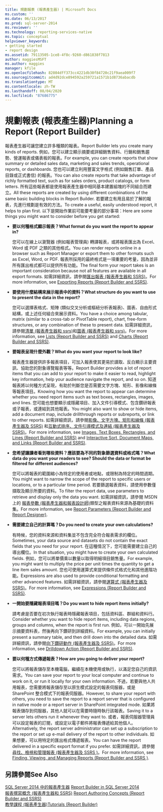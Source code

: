 ```yaml
---
title: 規劃報表 (報表產生器) | Microsoft Docs
ms.custom: ''
ms.date: 06/13/2017
ms.prod: sql-server-2014
ms.reviewer: ''
ms.technology: reporting-services-native
ms.topic: conceptual
helpviewer_keywords:
- getting started
- report design
ms.assetid: 79113505-1ce8-4f8c-9260-d861838f7813
author: maggiesMSFT
ms.author: maggies
manager: kfile
ms.openlocfilehash: 82804dff373cc4221db30f84720c21f9aea009f7
ms.sourcegitcommit: ad4d92dce894592a259721a1571b1d8736abacdb
ms.translationtype: MT
ms.contentlocale: zh-TW
ms.lasthandoff: 08/04/2020
ms.locfileid: "87686775"
---
```

# <a name="planning-a-report-report-builder"></a><span data-ttu-id="df526-102">規劃報表 (報表產生器)</span><span class="sxs-lookup"><span data-stu-id="df526-102">Planning a Report (Report Builder)</span></span>
  <span data-ttu-id="df526-103">報表產生器可讓您建立許多種類的報表。</span><span class="sxs-lookup"><span data-stu-id="df526-103">Report Builder lets you create many kinds of reports.</span></span> <span data-ttu-id="df526-104">例如，您可以建立顯示摘要或詳細銷售資料、行銷和銷售趨勢、營運報表或儀表板的報表。</span><span class="sxs-lookup"><span data-stu-id="df526-104">For example, you can create reports that show summary or detailed sales data, marketing and sales trends, operational reports, or dashboards.</span></span> <span data-ttu-id="df526-105">您也可以建立利用豐富文字格式 (例如銷售訂單、產品目錄或正式書信) 的報表。</span><span class="sxs-lookup"><span data-stu-id="df526-105">You can also create reports that take advantage of richly formatted text, such as for sales orders, product catalogs, or form letters.</span></span> <span data-ttu-id="df526-106">所有這些報表都是使用報表產生器中相同基本建置組塊的不同組合而建立。</span><span class="sxs-lookup"><span data-stu-id="df526-106">All these reports are created by using different combinations of the same basic building blocks in Report Builder.</span></span> <span data-ttu-id="df526-107">若要建立有用且易於了解的報表，先進行規劃是有效的方法。</span><span class="sxs-lookup"><span data-stu-id="df526-107">To create a useful, easily understood report, it helps to plan first.</span></span> <span data-ttu-id="df526-108">以下是開始作業前可能要考量的部分事項：</span><span class="sxs-lookup"><span data-stu-id="df526-108">Here are some things you might want to consider before you get started:</span></span>  
  
-   <span data-ttu-id="df526-109">**要以何種格式顯示報表？**</span><span class="sxs-lookup"><span data-stu-id="df526-109">**What format do you want the report to appear in?**</span></span>  
  
     <span data-ttu-id="df526-110">您可以在線上以瀏覽器 (例如報表管理員) 轉譯報表，或將報表匯出為 Excel、Word 或 PDF 之類的其他格式。</span><span class="sxs-lookup"><span data-stu-id="df526-110">You can render reports online in a browser such as Report Manager or export them to other formats such as Excel, Word, or PDF.</span></span> <span data-ttu-id="df526-111">報表所採用的最終格式是一項重要的考量，因為並非所有匯出格式都可以提供所有功能。</span><span class="sxs-lookup"><span data-stu-id="df526-111">The final form your report takes is an important consideration because not all features are available in all export formats.</span></span> <span data-ttu-id="df526-112">如需詳細資訊，請參閱[匯出報表 &#40;報表產生器和 SSRS&#41;](../report-builder/export-reports-report-builder-and-ssrs.md)。</span><span class="sxs-lookup"><span data-stu-id="df526-112">For more information, see [Exporting Reports &#40;Report Builder and SSRS&#41;](../report-builder/export-reports-report-builder-and-ssrs.md).</span></span>  
  
-   <span data-ttu-id="df526-113">**要使用什麼結構來展示報表中的資料？**</span><span class="sxs-lookup"><span data-stu-id="df526-113">**What structure do you want to use to present the data in the report?**</span></span>  
  
     <span data-ttu-id="df526-114">您可以選擇表格式、矩陣 (類似交叉分析或樞紐分析表報表)、圖表、自由形式結構，或上述任何組合來展示資料。</span><span class="sxs-lookup"><span data-stu-id="df526-114">You have a choice among tabular, matrix (similar to a cross-tab or PivotTable report), chart, free-form structures, or any combination of these to present data.</span></span> <span data-ttu-id="df526-115">如需詳細資訊，請參閱[清單 &#40;報表產生器和 ssrs&#41;](tables-matrices-and-lists-report-builder-and-ssrs.md)和[圖表 &#40;報表產生器和 ssrs&#41;](charts-report-builder-and-ssrs.md)。</span><span class="sxs-lookup"><span data-stu-id="df526-115">For more information, see [Lists &#40;Report Builder and SSRS&#41;](tables-matrices-and-lists-report-builder-and-ssrs.md) and [Charts &#40;Report Builder and SSRS&#41;](charts-report-builder-and-ssrs.md).</span></span>  
  
-   <span data-ttu-id="df526-116">**要報表呈現什麼外觀？**</span><span class="sxs-lookup"><span data-stu-id="df526-116">**What do you want your report to look like?**</span></span>  
  
     <span data-ttu-id="df526-117">報表產生器提供許多報表項目，可加入報表使其更易於讀取、反白顯示主要資訊、協助您的對象導覽報表等等。</span><span class="sxs-lookup"><span data-stu-id="df526-117">Report Builder provides a lot of report items that you can add to your report to make it easier to read, highlight key information, help your audience navigate the report, and so on.</span></span> <span data-ttu-id="df526-118">知道報表將以何種方式呈現，有助於判斷您是否需要文字方塊、矩形、影像和線條等報表項目。</span><span class="sxs-lookup"><span data-stu-id="df526-118">Knowing how you want the report to appear can determine whether you need report items such as text boxes, rectangles, images, and lines.</span></span> <span data-ttu-id="df526-119">您可能也想要顯示或隱藏項目、加入文件引導模式、包含鑽研報表或子報表，或連結到其他報表。</span><span class="sxs-lookup"><span data-stu-id="df526-119">You might also want to show or hide items, add a document map, include drillthrough reports or subreports, or link to other reports.</span></span> <span data-ttu-id="df526-120">如需詳細資訊，請參閱[影像、文字方塊、矩形和線條 &#40;報表產生器及 SSRS&#41;](rectangles-and-lines-report-builder-and-ssrs.md) 和[互動式排序、文件引導模式及連結 &#40;報表產生器及 SSRS&#41;](interactive-sort-document-maps-and-links-report-builder-and-ssrs.md)。</span><span class="sxs-lookup"><span data-stu-id="df526-120">For more information, see [Images, Text Boxes, Rectangles, and Lines &#40;Report Builder and SSRS&#41;](rectangles-and-lines-report-builder-and-ssrs.md) and [Interactive Sort, Document Maps, and Links &#40;Report Builder and SSRS&#41;](interactive-sort-document-maps-and-links-report-builder-and-ssrs.md).</span></span>  
  
-   <span data-ttu-id="df526-121">**您希望讓讀者看到哪些資料？應該要為不同的對象篩選資料或格式嗎？**</span><span class="sxs-lookup"><span data-stu-id="df526-121">**What data do you want your readers to see? Should the data or format be filtered for different audiences?**</span></span>  
  
     <span data-ttu-id="df526-122">您可以將報表的範圍縮小為特定的使用者或地點，或限制為特定的時間週期。</span><span class="sxs-lookup"><span data-stu-id="df526-122">You might want to narrow the scope of the report to specific users or locations, or to a particular time period.</span></span> <span data-ttu-id="df526-123">若要篩選報表資料，請使用參數僅擷取及顯示所要的資料。</span><span class="sxs-lookup"><span data-stu-id="df526-123">To filter the report data, use parameters to retrieve and display only the data you want.</span></span> <span data-ttu-id="df526-124">如需詳細資訊，請參閱 MSDN 上的 [報表參數 &#40;報表產生器和報表設計師&#41;](report-parameters-report-builder-and-report-designer.md)類型之報表資料來源為基礎的資料集。</span><span class="sxs-lookup"><span data-stu-id="df526-124">For more information, see [Report Parameters &#40;Report Builder and Report Designer&#41;](report-parameters-report-builder-and-report-designer.md).</span></span>  
  
-   <span data-ttu-id="df526-125">**需要建立自己的計算嗎？**</span><span class="sxs-lookup"><span data-stu-id="df526-125">**Do you need to create your own calculations?**</span></span>  
  
     <span data-ttu-id="df526-126">有時候，您的資料來源和資料集並不包含完全符合報表需求的欄位。</span><span class="sxs-lookup"><span data-stu-id="df526-126">Sometimes, your data source and datasets do not contain the exact fields that you need for your report.</span></span> <span data-ttu-id="df526-127">在這種情況下，您可能需要建立自己的導出欄位。</span><span class="sxs-lookup"><span data-stu-id="df526-127">In that situation, you might have to create your own calculated fields.</span></span> <span data-ttu-id="df526-128">例如，您可以將單價乘以數量以取得明細項目銷售量。</span><span class="sxs-lookup"><span data-stu-id="df526-128">For example, you might want to multiply the price per unit times the quantity to get a line item sales amount.</span></span> <span data-ttu-id="df526-129">您也可使用運算式來提供條件式格式化和其他進階功能。</span><span class="sxs-lookup"><span data-stu-id="df526-129">Expressions are also used to provide conditional formatting and other advanced features.</span></span> <span data-ttu-id="df526-130">如需詳細資訊，請參閱[運算式 &#40;報表產生器及 SSRS&#41;](expressions-report-builder-and-ssrs.md)。</span><span class="sxs-lookup"><span data-stu-id="df526-130">For more information, see [Expressions &#40;Report Builder and SSRS&#41;](expressions-report-builder-and-ssrs.md).</span></span>  
  
-   <span data-ttu-id="df526-131">**一開始要隱藏報表項目嗎？**</span><span class="sxs-lookup"><span data-stu-id="df526-131">**Do you want to hide report items initially?**</span></span>  
  
     <span data-ttu-id="df526-132">請考慮是否要在初次執行報表時隱藏報表項目，包括資料區、群組和資料行。</span><span class="sxs-lookup"><span data-stu-id="df526-132">Consider whether you want to hide report items, including data regions, groups and columns, when the report is first run.</span></span> <span data-ttu-id="df526-133">例如，可以一開始先展示摘要資料表，然後再向下鑽研到詳細資料。</span><span class="sxs-lookup"><span data-stu-id="df526-133">For example, you can initially present a summary table, and then drill down into the detailed data.</span></span> <span data-ttu-id="df526-134">如需詳細資訊，請參閱[向下鑽研動作 &#40;報表產生器及 SSRS&#41;](drilldown-action-report-builder-and-ssrs.md)。</span><span class="sxs-lookup"><span data-stu-id="df526-134">For more information, see [Drilldown Action &#40;Report Builder and SSRS&#41;](drilldown-action-report-builder-and-ssrs.md).</span></span>  
  
-   <span data-ttu-id="df526-135">**要以何種方式傳遞報表？**</span><span class="sxs-lookup"><span data-stu-id="df526-135">**How are you going to deliver your report?**</span></span>  
  
     <span data-ttu-id="df526-136">您可以將報表儲存至本機電腦，繼續在本機使用或執行，以滿足您自己的資訊需求。</span><span class="sxs-lookup"><span data-stu-id="df526-136">You can save your report to your local computer and continue to work on it, or run it locally for your own information.</span></span> <span data-ttu-id="df526-137">不過，若要與他人共用報表，您需要將報表儲存至以原生模式設定的報表伺服器，或是 SharePoint 整合模式下的報表伺服器。</span><span class="sxs-lookup"><span data-stu-id="df526-137">However, to share your report with others, you need to save the report to a report server that is configured in native mode or a report server in SharePoint integrated mode.</span></span> <span data-ttu-id="df526-138">如果將報表儲存到伺服器，其他人就可以在需要時隨時執行該報表。</span><span class="sxs-lookup"><span data-stu-id="df526-138">Saving it to a server lets others run it whenever they want to.</span></span> <span data-ttu-id="df526-139">或者，報表伺服器管理員可以設定報表的訂閱，或設定以電子郵件將報表傳遞給其他個人。</span><span class="sxs-lookup"><span data-stu-id="df526-139">Alternatively, the report server administrator can set up a subscription to the report or set up e-mail delivery of the report to other individuals.</span></span> <span data-ttu-id="df526-140">如果想要，可以用特定的匯出格式傳遞報表。</span><span class="sxs-lookup"><span data-stu-id="df526-140">You can have the report delivered in a specific export format if you prefer.</span></span> <span data-ttu-id="df526-141">如需詳細資訊，請參閱 [尋找、檢視和管理報表 &#40;報表產生器及 SSRS &#41;](../report-builder/finding-viewing-and-managing-reports-report-builder-and-ssrs.md)。</span><span class="sxs-lookup"><span data-stu-id="df526-141">For more information, see [Finding, Viewing, and Managing Reports &#40;Report Builder and SSRS &#41;](../report-builder/finding-viewing-and-managing-reports-report-builder-and-ssrs.md).</span></span>  
  
## <a name="see-also"></a><span data-ttu-id="df526-142">另請參閱</span><span class="sxs-lookup"><span data-stu-id="df526-142">See Also</span></span>  
 <span data-ttu-id="df526-143">[SQL Server 2014 中的報表產生器](../report-builder/report-builder-in-sql-server-2016.md) </span><span class="sxs-lookup"><span data-stu-id="df526-143">[Report Builder in SQL Server 2014](../report-builder/report-builder-in-sql-server-2016.md) </span></span>  
 <span data-ttu-id="df526-144">[報表撰寫概念 &#40;報表產生器和 SSRS&#41;](report-authoring-concepts-report-builder-and-ssrs.md) </span><span class="sxs-lookup"><span data-stu-id="df526-144">[Report Authoring Concepts &#40;Report Builder and SSRS&#41;](report-authoring-concepts-report-builder-and-ssrs.md) </span></span>  
 [<span data-ttu-id="df526-145">教學課程 &#40;報表產生器&#41;</span><span class="sxs-lookup"><span data-stu-id="df526-145">Tutorials &#40;Report Builder&#41;</span></span>](../report-builder-tutorials.md)  
  
  
